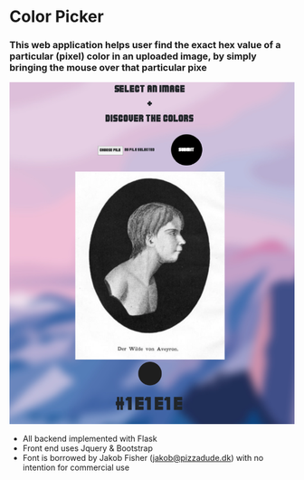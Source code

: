 # Color Picker 

### This web application helps user find the exact hex value of a particular (pixel) color in an uploaded image, by simply bringing the mouse over that particular pixe

![readmeimage](readmeim1.png)


- All backend implemented with Flask
- Front end uses Jquery & Bootstrap
- Font is borrowed  by Jakob Fisher (jakob@pizzadude.dk) with no intention for commercial use